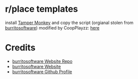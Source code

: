 # r/place templates

install [Tamper Monkey](https://www.tampermonkey.net)
and copy the script (orgianal stolen from [burritosoftware](https://raw.githubusercontent.com/burritosoftware/burritosoftware.github.io/master/bemanibs2.user.js#bypass=true)) modified by CoopPlayzz: [here](https://raw.githubusercontent.com/CoopPlayzz/reddit-place-temps/master/script.js)

# Credits
- [burritosoftware Website Repo](https://github.com/burritosoftware/burritosoftware.github.io/)
- [burritosoftware Website](https://burritosoftwaregithub.io/)
- [burritosoftware Github Profile](https://github.com/burritosoftware/)
